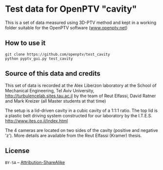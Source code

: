 # Test data for OpenPTV "cavity"

This is a set of data measured using 3D-PTV method and kept in a working folder suitable
for the OpenPTV software (www.openptv.net)

## How to use it

    git clone https://github.com/openptv/test_cavity
    python pyptv_gui.py test_cavity
    

## Source of this data and credits

This set of data is recorded at the Alex Liberzon laboratory at the School of Mechanical 
Engineering, Tel Aviv University, http://turbulencelab.sites.tau.ac.il by the team of Reut Elfassi, 
David Ratner and Mark Kreizer (all Master students at that time) 

The setup is a lid-driven cavity in a cubic cavity of a 1:1:1 ratio. The top lid is a 
plastic belt driving system constructed for our laboratory by the I.T.E.S. 
http://www.ites.co.il/index.html

The 4 cameras are located on two sides of the cavity (positive and negative 'z'). More 
details are available from the Reut Elfassi (Kramer) thesis. 


## License

`BY-SA` – [Attribution-ShareAlike](https://github.com/idleberg/Creative-Commons-Markdown/blob/master/4.0/by-sa.markdown)
